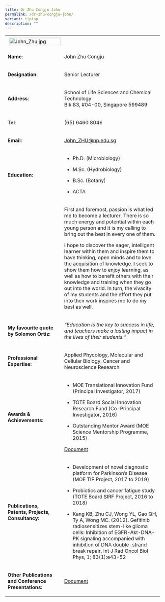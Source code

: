 ```yaml
---
title: Dr Zhu Congju John
permalink: /dr-zhu-congju-john/
variant: tiptap
description: ""
---
```

<table>
<tbody>
<tr>
<td rowspan="1" colspan="1">
<div class="isomer-image-wrapper">
<img style="caret-color: rgb(0, 0, 0); color: rgb(0, 0, 0); font-style: normal; font-variant-caps: normal; font-weight: 400; letter-spacing: normal; orphans: auto; text-align: start; text-indent: 0px; text-transform: none; white-space: normal; widows: auto; word-spacing: 0px; -webkit-text-stroke-width: 0px; text-decoration: none; margin: 5px;" height="auto" width="100%" alt="John_Zhu.jpg" src="https://graduation.np.edu.sg/staffdirectory/lsct/PublishingImages/John_Zhu.jpg">
</div>
</td>
<td rowspan="1" colspan="1">
<p></p>
</td>
</tr>
<tr>
<td rowspan="1" colspan="1">
<p><strong>Name</strong>:&nbsp;&nbsp;&nbsp;&nbsp;&nbsp;&nbsp;&nbsp;&nbsp;&nbsp;&nbsp;&nbsp;&nbsp;&nbsp;&nbsp;&nbsp;&nbsp;&nbsp;&nbsp;&nbsp;&nbsp;&nbsp;&nbsp;&nbsp;&nbsp;&nbsp;</p>
</td>
<td rowspan="1" colspan="1">
<p>​John Zhu Congju</p>
</td>
</tr>
<tr>
<td rowspan="1" colspan="1">
<p>​<strong>Designation</strong>:</p>
</td>
<td rowspan="1" colspan="1">
<p>Senior Lecturer</p>
</td>
</tr>
<tr>
<td rowspan="1" colspan="1">
<p><strong>Address</strong>: ​</p>
</td>
<td rowspan="1" colspan="1">
<p>School of Life Sciences and Chemical Technology
<br>Blk 83, #04-00, Singapore 599489​</p>
</td>
</tr>
<tr>
<td rowspan="1" colspan="1">
<p><strong>Tel</strong>: &nbsp;&nbsp;&nbsp; ​</p>
</td>
<td rowspan="1" colspan="1">
<p>(65) 6460 8046</p>
</td>
</tr>
<tr>
<td rowspan="1" colspan="1">
<p><strong>Email</strong>: ​</p>
</td>
<td rowspan="1" colspan="1">
<p><a href="mailto:John_ZHU@np.edu.sg" rel="noopener noreferrer nofollow" target="_blank">John_ZHU@np.edu.sg</a>
</p>
</td>
</tr>
<tr>
<td rowspan="1" colspan="1">
<p><strong>Education:</strong>
</p>
</td>
<td rowspan="1" colspan="1">
<ul data-tight="true" class="tight">
<li>
<p>Ph.D. (Microbiology)</p>
</li>
<li>
<p>M.Sc. (Hydrobiology)</p>
</li>
<li>
<p>​B.Sc. (Botany)</p>
</li>
<li>
<p>ACTA</p>
</li>
</ul>
</td>
</tr>
<tr>
<td rowspan="1" colspan="1">
<p></p>
</td>
<td rowspan="1" colspan="1">
<p>First and foremost, passion is what led me to become a lecturer. There
is so much energy and potential within each young person and it is my calling
to bring out the best in every one of them.</p>
<p>I hope to discover the eager, intelligent learner within them and inspire
them to have thinking, open minds and to love the acquisition of knowledge.
I seek to show them how to enjoy learning, as well as how to benefit others
with their knowledge and training when they go out into the world. In turn,
the vivacity of my students and the effort they put into their work inspires
me to do my best as well.</p>
</td>
</tr>
<tr>
<td rowspan="1" colspan="1">
<p><strong>My favourite quote by Solomon Ortiz:</strong>
</p>
</td>
<td rowspan="1" colspan="1">
<p><em>“Education is the key to success in life, and teachers make a lasting impact in the lives of their students.”</em>
</p>
</td>
</tr>
<tr>
<td rowspan="1" colspan="1">
<p><strong>Professional Expertise​:</strong>
</p>
</td>
<td rowspan="1" colspan="1">
<p>Applied Phycology, Molecular and Cellular Biology, Cancer and Neuroscience
Research</p>
</td>
</tr>
<tr>
<td rowspan="1" colspan="1">
<p><strong>Awards &amp; Achievements:</strong>
</p>
</td>
<td rowspan="1" colspan="1">
<ul data-tight="true" class="tight">
<li>
<p>MOE Translational Innovation Fund (Principal Investigator, 2017)</p>
</li>
<li>
<p>TOTE Board Social Innovation Research Fund (Co-Principal Investigator,
2016)</p>
</li>
<li>
<p>Outstanding Mentor Award (MOE Science Mentorship Programme, 2015)</p>
</li>
</ul>
<p><a href="/files/LSCT/OtherAwards_John.pdf" rel="noopener noreferrer nofollow" target="_blank">Document</a>
</p>
</td>
</tr>
<tr>
<td rowspan="1" colspan="1">
<p><strong>Publications, Patents, Projects, Consultancy:</strong>
</p>
</td>
<td rowspan="1" colspan="1">
<ul data-tight="true" class="tight">
<li>
<p>Development of novel diagnostic platform for Parkinson’s Disease (MOE
TIF Project, 2017 to 2019)</p>
</li>
<li>
<p>Probiotics and cancer fatigue study (TOTE Board SIRF Project, 2016 to
2018)</p>
</li>
<li>
<p>Kang KB, Zhu CJ, Wong YL, Gao QH, Ty A, Wong MC. (2012). Gefitinib radiosensitizes
stem-like glioma cells: Inhibition of EGFR-Akt-DNA-PK signaling accompanied
with inhibition of DNA double-strand break repair. Int J Rad Oncol Biol
Phys, 1; 83(1):e43-52</p>
</li>
</ul>
</td>
</tr>
<tr>
<td rowspan="1" colspan="1">
<p><strong>Other Publications and Conference Presentations:</strong>
</p>
</td>
<td rowspan="1" colspan="1">
<p><a href="/files/LSCT/OtherPublications_John.pdf" rel="noopener noreferrer nofollow" target="_blank">Document</a>
</p>
</td>
</tr>
</tbody>
</table>
<p></p>